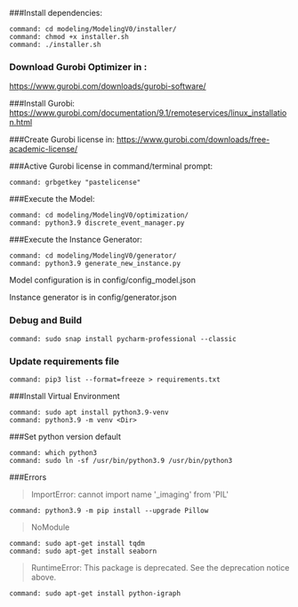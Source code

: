 ###Install dependencies:
````shell
command: cd modeling/ModelingV0/installer/
command: chmod +x installer.sh
command: ./installer.sh
````
### Download Gurobi Optimizer in :
https://www.gurobi.com/downloads/gurobi-software/

###Install  Gurobi:
https://www.gurobi.com/documentation/9.1/remoteservices/linux_installation.html

###Create Gurobi license in:
https://www.gurobi.com/downloads/free-academic-license/

###Active Gurobi license in command/terminal prompt:
````shell
command: grbgetkey "pastelicense"
````

###Execute the Model:
````shell
command: cd modeling/ModelingV0/optimization/
command: python3.9 discrete_event_manager.py
````
###Execute the Instance Generator:
````shell
command: cd modeling/ModelingV0/generator/
command: python3.9 generate_new_instance.py
````

Model configuration is in config/config_model.json

Instance generator is in config/generator.json

### Debug and Build
````shell
command: sudo snap install pycharm-professional --classic
````

### Update requirements file
````shell
command: pip3 list --format=freeze > requirements.txt
````

###Install Virtual Environment
````shell
command: sudo apt install python3.9-venv
command: python3.9 -m venv <Dir>
````

###Set python version default
````shell
command: which python3
command: sudo ln -sf /usr/bin/python3.9 /usr/bin/python3
````

###Errors
>ImportError: cannot import name '_imaging' from 'PIL'
````shell
command: python3.9 -m pip install --upgrade Pillow
````
>NoModule
````shell
command: sudo apt-get install tqdm
command: sudo apt-get install seaborn
````
>RuntimeError: This package is deprecated. See the deprecation notice above.
````shell
command: sudo apt-get install python-igraph
````